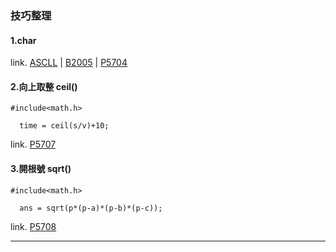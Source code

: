 ### 技巧整理
#### 1.char
link. [ASCLL]([23_09_04/test/ASCLL.c](https://github.com/XuJudy/learn_c/blob/e770b5212e79f72831403918c702c4e4f26003d9/23_09_04/test/B2005.c)) 
| [B2005]([23_09_04/test/B2005.c](https://github.com/XuJudy/learn_c/blob/e770b5212e79f72831403918c702c4e4f26003d9/23_09_04/test/B2005.c)) 
| [P5704](23_09_04/test/P5704.c](https://github.com/XuJudy/learn_c/blob/7567c2cd7634ea0da4bab078b2ed3e40e4d66e7f/23_09_04/test/P5704.c))


#### 2.向上取整 ceil()
```
#include<math.h>

  time = ceil(s/v)+10;
```
link. [P5707](https://github.com/XuJudy/learn_c/blob/7567c2cd7634ea0da4bab078b2ed3e40e4d66e7f/23_09_04/test/P5707.c)

#### 3.開根號 sqrt()
```
#include<math.h>

  ans = sqrt(p*(p-a)*(p-b)*(p-c));
```
link. [P5708](https://github.com/XuJudy/learn_c/blob/7567c2cd7634ea0da4bab078b2ed3e40e4d66e7f/23_09_04/test/P5708.c)

---
